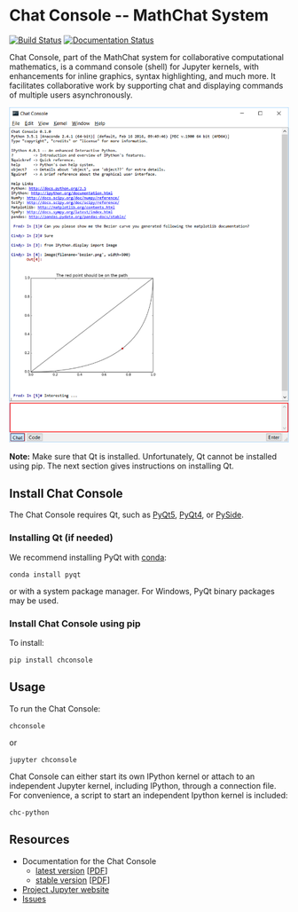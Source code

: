 # Chat Console -- MathChat System

[![Build Status](https://travis-ci.org/jupyter/qtconsole.svg?branch=master)](https://travis-ci.org/jupyter/qtconsole)
[![Documentation Status](https://readthedocs.org/projects/chconsole/badge/?version=stable)](http://chconsole.readthedocs.org/en/stable/)

Chat Console, part of the MathChat system for collaborative computational mathematics, is a command console (shell) for Jupyter kernels, with enhancements for inline graphics,
syntax highlighting, and much more.
It facilitates collaborative
work by supporting chat and displaying commands of multiple users asynchronously.

![qtconsole](docs/_static/example_dialog.png)

**Note:** Make sure that Qt is installed. Unfortunately, Qt cannot be
installed using pip. The next section gives instructions on installing Qt.

## Install Chat Console

The Chat Console requires Qt, such as
[PyQt5](http://www.riverbankcomputing.com/software/pyqt/intro),
[PyQt4](https://www.riverbankcomputing.com/software/pyqt/download),
or [PySide](http://pyside.github.io/docs/pyside).

### Installing Qt (if needed)
We recommend installing PyQt with [conda](http://conda.pydata.org/docs):

    conda install pyqt

or with a system package manager. For Windows, PyQt binary packages may be
used.

### Install Chat Console using pip
To install:

    pip install chconsole


## Usage
To run the Chat Console:

    chconsole

or

    jupyter chconsole

Chat Console can either start its own IPython kernel or
attach to an independent Jupyter kernel, including
 IPython, through a connection file.
For convenience, a script to start an
independent Ipython kernel is included:

    chc-python

## Resources
- Documentation for the Chat Console
  * [latest version](http://chconsole.readthedocs.org/en/latest/)
  [[PDF](https://media.readthedocs.org/pdf/chconsole/latest/chconsole.pdf)]
  * [stable version](http://chconsole.readthedocs.org/en/stable/)
  [[PDF](https://media.readthedocs.org/pdf/chconsole/stable/chconsole.pdf)]
- [Project Jupyter website](https://jupyter.org)
- [Issues](https://github.com/jupyter/chconsole/issues)
